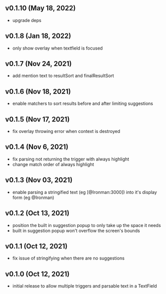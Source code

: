 ## v0.1.10 (May 18, 2022)
* upgrade deps

## v0.1.8 (Jan 18, 2022)
* only show overlay when textfield is focused

## v0.1.7 (Nov 24, 2021)
* add mention text to resultSort and finalResultSort

## v0.1.6 (Nov 18, 2021)
* enable matchers to sort results before and after limiting suggestions

## v0.1.5 (Nov 17, 2021)
* fix overlay throwing error when context is destroyed

## v0.1.4 (Nov 6, 2021)
* fix parsing not returning the trigger with always highlight
* change match order of always highlight

## v0.1.3 (Nov 03, 2021)
* enable parsing a stringified text (eg [@Ironman:3000]) into it's display form (eg @Ironman)

## v0.1.2 (Oct 13, 2021)
* position the built in suggestion popup to only take up the space it needs
* built in suggestion popup won't overflow the screen's bounds

## v0.1.1 (Oct 12, 2021)
* fix issue of stringifying when there are no suggestions

## v0.1.0 (Oct 12, 2021)
* initial release to allow multiple triggers and parsable text in a TextField 
